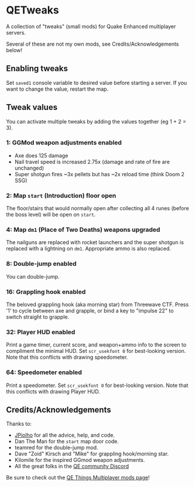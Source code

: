 # QETweaks

A collection of "tweaks" (small mods) for Quake Enhanced multiplayer servers.

Several of these are not my own mods, see Credits/Acknowledgements below!

## Enabling tweaks

Set `saved1` console variable to desired value before starting a server.
If you want to change the value, restart the map.

## Tweak values

You can activate multiple tweaks by adding the values together (eg 1 + 2 = 3).

### 1: GGMod weapon adjustments enabled

* Axe does 125 damage
* Nail travel speed is increased 2.75x (damage and rate of fire are unchanged)
* Super shotgun fires ~3x pellets but has ~2x reload time (think Doom 2 SSG)

### 2: Map `start` (Introduction) floor open

The floor/stairs that would normally open after collecting all 4 runes
(before the boss level) will be open on `start`.

### 4: Map `dm1` (Place of Two Deaths) weapons upgraded

The nailguns are replaced with rocket launchers and the super shotgun is
replaced with a lightning on `dm1`. Appropriate ammo is also replaced.

### 8: Double-jump enabled

You can double-jump.

### 16: Grappling hook enabled

The beloved grappling hook (aka morning star) from Threewave CTF.
Press '1' to cycle between axe and grapple, or bind a key to "impulse 22" to
switch straight to grapple.

### 32: Player HUD enabled

Print a game timer, current score, and weapon+ammo info to the screen to
compliment the minimal HUD. Set `scr_usekfont 0` for best-looking version.
Note that this conflicts with drawing speedometer.

### 64: Speedometer enabled

Print a speedometer. Set `scr_usekfont 0` for best-looking version.
Note that this conflicts with drawing Player HUD.

## Credits/Acknowledgements

Thanks to:

* [JPiolho](https://github.com/jpiolho) for all the advice, help, and code.
* Dan The Man for the `start` map door code.
* teamred for the double-jump mod.
* Dave "Zoid" Kirsch and "Mike" for grappling hook/morning star.
* Kilomile for the inspired GGmod weapon adjustments.
* All the great folks in the
  [QE community Discord](https://discord.qethings.xyz/)

Be sure to check out the
[QE Things Multiplayer mods page](https://mpmods.qethings.xyz/)!
